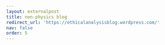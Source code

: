 ```yaml
---
layout: externalpost
title: non-physics blog
redirect_url: 'https://ethicalanalysisblog.wordpress.com/'
nav: false
order: 5
---
```

